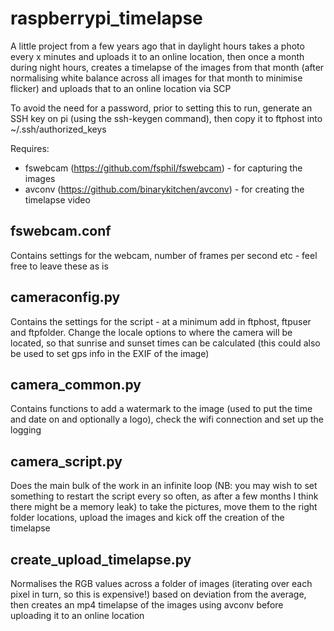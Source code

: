 # raspberrypi_timelapse

A little project from a few years ago that in daylight hours takes a photo every x minutes and uploads it to an online location, then once a month during night hours, creates a timelapse of the images from that month (after normalising white balance across all images for that month to minimise flicker) and uploads that to an online location via SCP

To avoid the need for a password, prior to setting this to run, generate an SSH key on pi (using the ssh-keygen command), then copy it to ftphost into ~/.ssh/authorized_keys

Requires:
- fswebcam (https://github.com/fsphil/fswebcam) - for capturing the images
- avconv (https://github.com/binarykitchen/avconv) - for creating the timelapse video


## fswebcam.conf
Contains settings for the webcam, number of frames per second etc - feel free to leave these as is

## cameraconfig.py
Contains the settings for the script - at a minimum add in ftphost, ftpuser and ftpfolder.  Change the locale options to where the camera will be located, so that sunrise and sunset times can be calculated (this could also be used to set gps info in the EXIF of the image)

## camera_common.py
Contains functions to add a watermark to the image (used to put the time and date on and optionally a logo), check the wifi connection and set up the logging

## camera_script.py
Does the main bulk of the work in an infinite loop (NB: you may wish to set something to restart the script every so often, as after a few months I think there might be a memory leak) to take the pictures, move them to the right folder locations, upload the images and kick off the creation of the timelapse

## create_upload_timelapse.py
Normalises the RGB values across a folder of images (iterating over each pixel in turn, so this is expensive!) based on deviation from the average, then creates an mp4 timelapse of the images using avconv before uploading it to an online location
